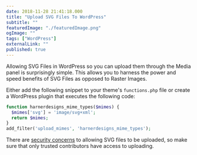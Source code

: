 ```yaml
---
date: 2018-11-28 21:41:18.000
title: "Upload SVG Files To WordPress" 
subtitle: ""
featuredImage: "./featuredImage.png"
ogImage: ""
tags: ["WordPress"]
externalLink: ""
published: true
---
```


Allowing SVG Files in WordPress so you can upload them through the Media panel is surprisingly simple. This allows you to harness the power and speed benefits of SVG Files as opposed to Raster Images.

Either add the following snippet to your theme's <code>functions.php</code> file or create a WordPress plugin that executes the following code:

```php
function harnerdesigns_mime_types($mimes) {
  $mimes['svg'] = 'image/svg+xml';
  return $mimes;
}
add_filter('upload_mimes', 'harnerdesigns_mime_types');
```

There are <a href="https://security.stackexchange.com/questions/11384/exploits-or-other-security-risks-with-svg-upload">security concerns</a> to allowing SVG files to be uploaded, so make sure that only trusted contributors have access to uploading.
